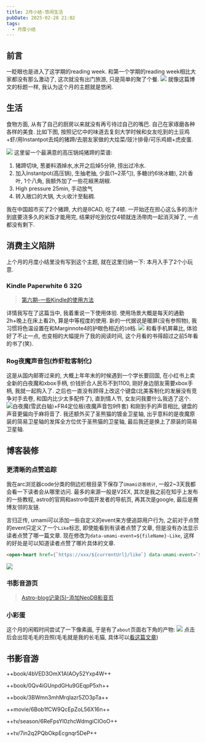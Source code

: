 ```yaml
---
title: 2月小结-悠闲生活
pubDate: 2025-02-28 21:02
tags:
  - 月度小结
---
```

## 前言
一眨眼也是进入了这学期的reading week. 和第一个学期的reading week相比大家都没有那么激动了, 这次就没有出门旅游, 只是简单的聚了个餐.
![](https://r2.asyncx.top/2025/02/28/202502280005964.webp)
就像这篇博文的标题一样, 我认为这个月的主题就是悠闲.
## 生活
食物方面, 从有了自己的厨房以来就没有再亏待过自己的嘴巴. 自己在家琢磨各种各样的美食. 比如下图, 按照记忆中的味道去复刻大学时候和女友吃到的土豆鸡+虾/用Instantpot去炖的猪蹄/去朋友家做的大烩菜/豉汁排骨/可乐鸡翅+虎皮蛋.

![](https://r2.asyncx.top/2025/02/28/202502280009440.webp)
这里留一个最满意的高压锅炖猪蹄的菜谱:
1. 猪蹄切块, 葱姜料酒焯水,水开之后焯5分钟, 捞出过冷水.
2. 加入Instantpot(高压锅), 生抽老抽, 少盐(1~2茶勺), 多糖(约6块冰糖), 2片香叶, 1个八角, 我额外加了一些花椒黑胡椒.
3. High pressure 25min, 手动放气
4. 转入敞口的大锅, 大火收汁至黏稠.

我在中国超市买了2个猪蹄, 大约是8CAD, 吃了4顿. 一开始还在担心这么多的汤汁到底要浇多久的米饭才能用完, 结果好吃到仅仅4顿就连汤带肉一起消灭掉了, 一点都没有剩下.

## 消费主义陷阱
上个月的月度小结里没有写到这个主题, 就在这里归纳一下: 本月入手了2个小玩意.
### Kindle Paperwhite 6 32G

> [第六期-一些Kindle的使用方法](https://blog.asyncx.top/posts/2025-02-05)

详情我写在了这篇当中, 我着重说一下使用体验. 使用场景大概是每天的通勤2h+晚上在床上看2h, 算是中等程度的使用. 新的一代据说是暖屏(没有参照物), 我习惯将色温设置在和Marginnote4的护眼色相近的`10`档.
![](https://r2.asyncx.top/2025/02/28/202502280023189.webp)
和看手机屏幕比, 体验好了不止一点, 也变相的大幅提升了我的阅读时间, 这个月看的书得超过之前5年看的书了(笑).
### Rog夜魔声音包(炸虾粒客制化)
这是从国内邮寄过来的, 大概上年年末的时候遇到一个学长要回国, 在小红书上卖全新的白夜魔和xbox手柄, 价钱折合人民币不到1100, 刚好身边朋友需要xbox手柄, 我就一起购入了. 之后也一直没有顾得上改这个键盘(北美客制化的发展没有竞争对手去卷, 和国内比少太多配件了), 直到情人节, 女友问我要什么我选了这个.
![白夜魔(雪武白轴)+FR4定位板(夜魔声音包9件套)](https://r2.asyncx.top/2025/02/28/202502280028082.webp)
和刚到手的声音相比, 键盘的声音更偏向于麻将音了. 我还额外买了圣熊猫的镀金卫星轴, 出乎意料的是夜魔原装的简易卫星轴的发挥全方位优于圣熊猫的卫星轴, 最后我还是换上了原装的简易卫星轴.
## 博客装修
### 更清晰的点赞追踪
我在arc浏览器code分类的侧边栏根目录下保存了`Umami访客统计`, 一般2~3天我都会看一下读者会从哪里访问. 最多的来源一般是V2EX, 其次是我之前在知乎上发布的一些教程, astro的官网和astro中国开发者的导航页, 再其次是google, 最后是赛博友邻的友链.

言归正传, umami可以添加一些自定义的event来方便追踪用户行为, 之前对于点赞的event只定义了一个`Like`标志, 即使能看到有读者点赞了文章, 但是没有办法显示读者点赞了哪一篇文章. 现在修改为`data-umami-event=${fileName}-Like`, 这样的好处是可以知道读者点赞了哪片具体的文章.
```html
<open-heart href={`https://xxx/${currentUrl}/like`} data-umami-event=`${fileName}-Like` emoji="♥">♥</open-heart>
```
![](https://r2.asyncx.top/2025/02/08/202502080025090.webp)

### 书影音游页

> [Astro-blog记录(5)-添加NeoDB影音页](https://blog.asyncx.top/posts/2025-02-12)

### 小彩蛋

这个月的闲暇时间尝试了一下像素画, 于是有了`about`页面右下角的产物:
![](https://r2.asyncx.top/2025/02/28/202502280035817.webp)
点击后会出现毛毛的丑照(毛毛就是我的长毛猫, 具体可以[看这篇文章](https://blog.asyncx.top/posts/2022-06-23))

## 书影音游

++book/4bVED3OmX1AIAOy52Yxp4W++

++book/0Qv4iGUnpdGHu9GEqpP5xh++

++book/3BWmn3mhMrqIazr5ZO3pTa++

++movie/6Bob1fCW9QcEpZoL56X16n++

++tv/season/6ReFpsYl0zhcWdmgiCIOoO++

++tv/7in2q2PQbOkpEcgnqr5DeP++
